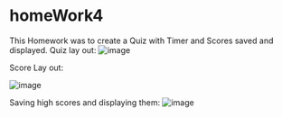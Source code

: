 # homeWork4
This Homework was to create a Quiz with Timer and Scores saved and displayed.
Quiz lay out:
![image](https://user-images.githubusercontent.com/66760710/88052519-5ac1c480-cb28-11ea-896b-9f0243f726de.png)

Score Lay out:

![image](https://user-images.githubusercontent.com/66760710/88052689-9e1c3300-cb28-11ea-8919-5bb661f1c624.png)


Saving high scores and displaying them:
![image](https://user-images.githubusercontent.com/66760710/88052810-d15ec200-cb28-11ea-81cf-9fb0c0dbd6e7.png)
